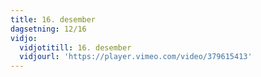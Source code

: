 ```yaml
---
title: 16. desember
dagsetning: 12/16
vidjo:
  vidjotitill: 16. desember
  vidjourl: 'https://player.vimeo.com/video/379615413'
---
```



